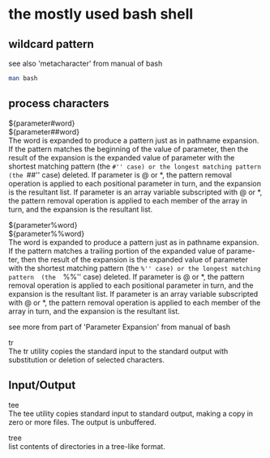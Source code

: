 the mostly used bash shell  
===

## wildcard  pattern  
see also 'metacharacter' from manual of bash  
```bash
man bash  
```

## process characters    
  ${parameter#word}  
  ${parameter##word}    
  The  word  is expanded to produce a pattern just as in pathname expansion.  If the pattern matches the beginning of the value of parameter, then the
  result of the expansion is the expanded value of parameter with the shortest matching pattern (the ``#'' case) or the longest matching pattern  (the
  ``##''  case)  deleted.  If parameter is @ or *, the pattern removal operation is applied to each positional parameter in turn, and the expansion is
  the resultant list.  If parameter is an array variable subscripted with @ or *, the pattern removal operation is applied to each member of the array
  in turn, and the expansion is the resultant list.  

  ${parameter%word}  
  ${parameter%%word}  
  The word is expanded to produce a pattern just as in pathname expansion.  If the pattern matches a trailing portion of the expanded value of parame-
  ter, then the result of the expansion is the expanded value of parameter with the shortest matching pattern (the ``%'' case) or the longest matching
  pattern  (the  ``%%'' case) deleted.  If parameter is @ or *, the pattern removal operation is applied to each positional parameter in turn, and the
  expansion is the resultant list.  If parameter is an array variable subscripted with @ or *, the pattern removal operation is applied to each member
  of the array in turn, and the expansion is the resultant list.


  see more from part of 'Parameter Expansion' from manual of bash  

tr  
The tr utility copies the standard input to the standard output with substitution or deletion of selected characters.

## Input/Output  
tee  
The tee utility copies standard input to standard output, making a copy in zero or more files.  The output is unbuffered.    

tree   
list contents of directories in a tree-like format.
